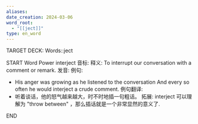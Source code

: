 ```yaml
---
aliases: 
date_creation: 2024-03-06
word_root:
  - "[[ject]]"
type: en_word
---
```

TARGET DECK: Words::ject

START
Word Power
interject
音标: 
释义:
To interrupt our conversation with a comment or remark.
发音:
例句:
- His anger was growing as he listened to the conversation And every so often he would interject a crude comment.
例句翻译:
- 听着谈话，他的怒气越来越大，时不时地插一句粗话。
拓展:
interject 可以理解为 "throw between" ，那么插话就是一个非常显然的意义了.
<!--ID: 1709740957873-->
END